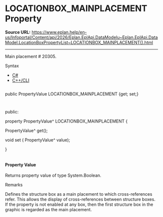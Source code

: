 # LOCATIONBOX_MAINPLACEMENT Property

**Source URL:** https://www.eplan.help/en-us/Infoportal/Content/api/2026/Eplan.EplApi.DataModelu~Eplan.EplApi.DataModel.LocationBoxPropertyList~LOCATIONBOX_MAINPLACEMENT().html

---

Main placement # 20305.

Syntax

- [C#](#i-syntax-CS)
- [C++/CLI](#i-syntax-CPP2005)

```
```
public PropertyValue LOCATIONBOX_MAINPLACEMENT {get; set;}
```
```

```
```
public:

property PropertyValue^ LOCATIONBOX_MAINPLACEMENT {

   PropertyValue^ get();

   void set (    PropertyValue^ value);

}
```
```

#### Property Value

Returns property value of type System.Boolean.

Remarks

Defines the structure box as a main placement to which cross-references refer. This allows the display of cross-references between structure boxes. If the property is not enabled at any box, then the first structure box in the graphic is regarded as the main placement.
